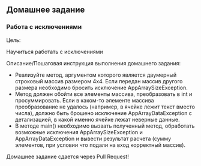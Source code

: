## Домашнее задание

### Работа с исключениями

Цель:

Научиться работать с исключениями

Описание/Пошаговая инструкция выполнения домашнего задания:

- Реализуйте метод, аргументом которого является двумерный строковый массив размером 4х4. Если передан массив другого размера необходимо бросить исключение AppArraySizeException.
- Метод должен обойти все элементы массива, преобразовать в int и просуммировать. Если в каком-то элементе массива преобразование не удалось (например, в ячейке лежит текст вместо числа), должно быть брошено исключение AppArrayDataException с детализацией, в какой именно ячейке лежат неверные данные.
- В методе main() необходимо вызвать полученный метод, обработать возможные исключения AppArraySizeException и AppArrayDataException и вывести результат расчета (сумму элементов, при условии что подали на вход корректный массив).

Домашнее задание сдается через Pull Request!
